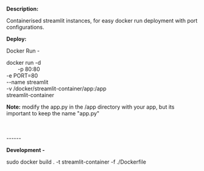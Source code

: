 <b>Description:</b>

Containerised streamlit instances, for easy docker run deployment with port configurations. 

<b>Deploy:</b>


Docker Run - 
<span style="margin-left: 30pt; width: 80%">
   
docker run -d \
<span style="padding-left:30px;">
   -p 80:80 \
   -e PORT=80 \
   --name streamlit \
   -v /docker/streamlit-container/app:/app \
   streamlit-container
</span>
</span>
<br>

<b>Note:</b> modify the app.py in the /app directory with your app, but its important to keep the name "app.py"




<br>
<br>
------

<b>Development -</b>

sudo docker build . -t streamlit-container -f ./Dockerfile
